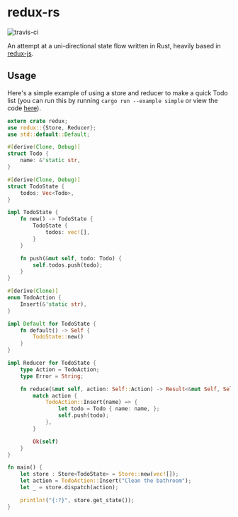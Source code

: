 # redux-rs

![travis-ci](https://travis-ci.org/jaredonline/redux-rs.svg)

An attempt at a uni-directional state flow written in Rust, heavily based in [redux-js](http://redux.js.org/).

## Usage

Here's a simple example of using a store and reducer to make a quick Todo list (you can run this by running `cargo run --example simple` or view the code [here](https://github.com/jaredonline/redux-rs/blob/master/examples/simple.rs)).

```rust
extern crate redux;
use redux::{Store, Reducer};
use std::default::Default;

#[derive(Clone, Debug)]
struct Todo {
	name: &'static str,
}

#[derive(Clone, Debug)]
struct TodoState {
	todos: Vec<Todo>,
}

impl TodoState {
    fn new() -> TodoState {
        TodoState {
            todos: vec![],
        }
    }

	fn push(&mut self, todo: Todo) {
		self.todos.push(todo);
	}
}

#[derive(Clone)]
enum TodoAction {
	Insert(&'static str),
}

impl Default for TodoState {
    fn default() -> Self {
        TodoState::new()
    }
}

impl Reducer for TodoState {
	type Action = TodoAction;
	type Error = String;

	fn reduce(&mut self, action: Self::Action) -> Result<&mut Self, Self::Error> {
		match action {
            TodoAction::Insert(name) => {
                let todo = Todo { name: name, };
                self.push(todo);
            },
		}

        Ok(self)
	}
}

fn main() {
	let store : Store<TodoState> = Store::new(vec![]);
	let action = TodoAction::Insert("Clean the bathroom");
	let _ = store.dispatch(action);

	println!("{:?}", store.get_state());
}
```
